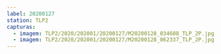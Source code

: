 ```yaml
---
label: 20200127
station: TLP2
capturas:
  - imagem: TLP2/2020/202001/20200127/M20200128_034608_TLP_2P.jpg
  - imagem: TLP2/2020/202001/20200127/M20200128_062337_TLP_2P.jpg
---
```


